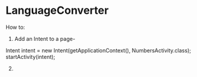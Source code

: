 # LanguageConverter
How to:
1) Add an Intent to a page-

Intent intent = new Intent(getApplicationContext(), NumbersActivity.class);
                startActivity(intent);
                
                
2)
